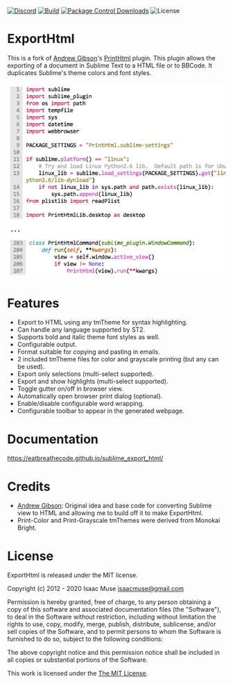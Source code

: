 [![Discord][discord-image]][discord-link]
[![Build][github-ci-image]][github-ci-link]
[![Package Control Downloads][pc-image]][pc-link]
![License][license-image]
# ExportHtml

This is a fork of [Andrew Gibson](https://github.com/agibsonsw)'s [PrintHtml](https://github.com/agibsonsw/PrintHtml) plugin.  This plugin allows the exporting of a document in Sublime Text to a HTML file or to BBCode.  It duplicates Sublime's theme colors and font styles.

![preview](docs/src/markdown/images/preview.png)

# Features

- Export to HTML using any tmTheme for syntax highlighting.
- Can handle any language supported by ST2.
- Supports bold and italic theme font styles as well.
- Configurable output.
- Format suitable for copying and pasting in emails.
- 2 included tmTheme files for color and grayscale printing (but any can be used).
- Export only selections (multi-select supported).
- Export and show highlights (multi-select supported).
- Toggle gutter on/off in browser view.
- Automatically open browser print dialog (optional).
- Enable/disable configurable word wrapping.
- Configurable toolbar to appear in the generated webpage.

# Documentation

https://eatbreathecode.github.io/sublime_export_html/

# Credits

- [Andrew Gibson](https://github.com/agibsonsw): Original idea and base code for converting Sublime view to HTML and allowing me to build off it to make ExportHtml.
- Print-Color and Print-Grayscale tmThemes were derived from Monokai Bright.

# License

ExportHtml is released under the MIT license.

Copyright (c) 2012 - 2020 Isaac Muse <isaacmuse@gmail.com>

Permission is hereby granted, free of charge, to any person obtaining a copy of this software and associated documentation files (the "Software"), to deal in the Software without restriction, including without limitation the rights to use, copy, modify, merge, publish, distribute, sublicense, and/or sell copies of the Software, and to permit persons to whom the Software is furnished to do so, subject to the following conditions:

The above copyright notice and this permission notice shall be included in all copies or substantial portions of the Software.

This work is licensed under the [The MIT License](LICENSE).

[github-ci-image]: https://github.com/facelessuser/ExportHtml/workflows/build/badge.svg
[github-ci-link]: https://github.com/facelessuser/ExportHtml/actions?workflow=build
[discord-image]: https://img.shields.io/discord/678289859768745989?logo=discord&logoColor=aaaaaa&color=mediumpurple&labelColor=333333
[discord-link]: https://discord.gg/RKHTt2q
[pc-image]: https://img.shields.io/packagecontrol/dt/ExportHtml.svg?labelColor=333333&logo=sublime%20text
[pc-link]: https://packagecontrol.io/packages/ExportHtml
[license-image]: https://img.shields.io/badge/license-MIT-blue.svg?labelColor=333333
